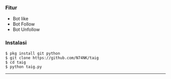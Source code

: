 ### Fitur
- Bot like
- Bot Follow
- Bot Unfollow

### Instalasi
```
$ pkg install git python
$ git clone https://github.com/N74NK/taig
$ cd taig
$ python taig.py
```

---------------------

